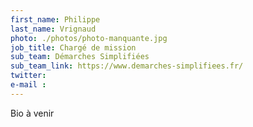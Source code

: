 ```yaml
---
first_name: Philippe
last_name: Vrignaud
photo: ./photos/photo-manquante.jpg
job_title: Chargé de mission
sub_team: Démarches Simplifiées
sub_team_link: https://www.demarches-simplifiees.fr/
twitter:
e-mail :
---
```


Bio à venir
